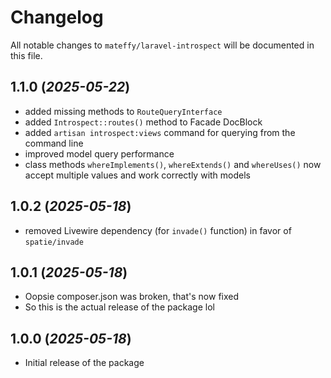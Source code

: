 # Changelog

All notable changes to `mateffy/laravel-introspect` will be documented in this file.

## 1.1.0 (_2025-05-22_)
- added missing methods to `RouteQueryInterface`
- added `Introspect::routes()` method to Facade DocBlock
- added `artisan introspect:views` command for querying from the command line
- improved model query performance
- class methods `whereImplements()`, `whereExtends()` and `whereUses()` now accept multiple values and work correctly with models

## 1.0.2 (_2025-05-18_)
- removed Livewire dependency (for `invade()` function) in favor of `spatie/invade`


## 1.0.1 (_2025-05-18_)
- Oopsie composer.json was broken, that's now fixed
- So this is the actual release of the package lol

## 1.0.0 (_2025-05-18_)
- Initial release of the package

